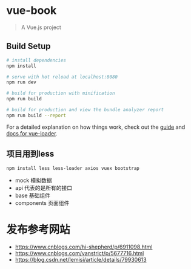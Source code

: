 # vue-book

> A Vue.js project

## Build Setup

``` bash
# install dependencies
npm install

# serve with hot reload at localhost:8080
npm run dev

# build for production with minification
npm run build

# build for production and view the bundle analyzer report
npm run build --report
```

For a detailed explanation on how things work, check out the [guide](http://vuejs-templates.github.io/webpack/) and [docs for vue-loader](http://vuejs.github.io/vue-loader).

## 项目用到less
```
npm install less less-loader axios vuex bootstrap
```
- mock 模拟数据
- api 代表的是所有的接口
- base 基础组件
- components 页面组件

# 发布参考网站
- https://www.cnblogs.com/hi-shepherd/p/6911098.html
- https://www.cnblogs.com/vanstrict/p/5677716.html
- https://blog.csdn.net/lemisi/article/details/79930613

